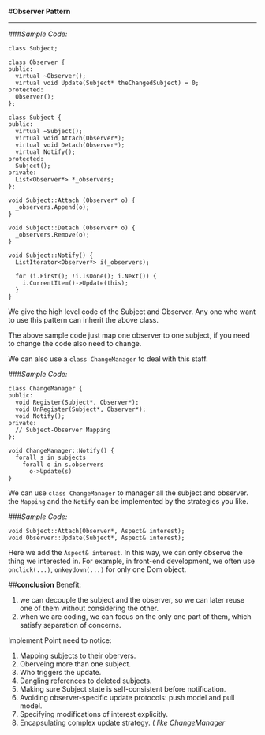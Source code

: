#**Observer Pattern**


----------
###*Sample Code:*
```
class Subject;

class Observer {
public:
  virtual ~Observer();
  virtual void Update(Subject* theChangedSubject) = 0;
protected:
  Observer();
};

class Subject {
public:
  virtual ~Subject();
  virtual void Attach(Observer*);
  virtual void Detach(Observer*);
  virtual Notify();
protected:
  Subject();
private:
  List<Observer*> *_observers;
};

void Subject::Attach (Observer* o) {
  _observers.Append(o);
}

void Subject::Detach (Observer* o) {
  _observers.Remove(o);
}

void Subject::Notify() {
  ListIterator<Observer*> i(_observers);

  for (i.First(); !i.IsDone(); i.Next()) {
    i.CurrentItem()->Update(this);
  }
}
```
We give the high level code of the Subject and Observer.
Any one who want to use this pattern can inherit the above class.

 The above sample code just map one observer to one subject, if you need to change the code also need to change. 

We can also use a `class ChangeManager` to deal with this staff.



###*Sample Code:*
```
class ChangeManager {
public:
  void Register(Subject*, Observer*);
  void UnRegister(Subject*, Observer*);
  void Notify();
private:
  // Subject-Observer Mapping
};

void ChangeManager::Notify() {
  forall s in subjects
    forall o in s.observers
      o->Update(s)
}
```

We can use `class ChangeManager` to manager all the subject and observer. the `Mapping` and the `Notify` can be implemented by the strategies you like.

###*Sample Code:*
```
void Subject::Attach(Observer*, Aspect& interest);
void Observer::Update(Subject*, Aspect& interest);
```

Here we add the `Aspect& interest`. In this way, we can only observe the thing we interested in. For example, in front-end development, we often use `onclick(...)`, `onkeydown(...)` for only one Dom object.


##**conclusion**
Benefit:

 1.  we can decouple the subject and the observer, so we can later reuse one of them without considering the other.
 2.  when we are coding, we can focus on the only one part of them, which satisfy separation of concerns.
 
Implement Point need to notice:
 
 1. Mapping subjects to their obervers.
 2. Oberveing more than one subject.
 3. Who triggers the update.
 4. Dangling references to deleted subjects.
 5. Making sure Subject state is self-consistent before notification.
 6. Avoiding observer-specific update protocols: push model and pull model.
 7. Specifying modifications of interest explicitly.
 8. Encapsulating complex update strategy. ( *like ChangeManager*
